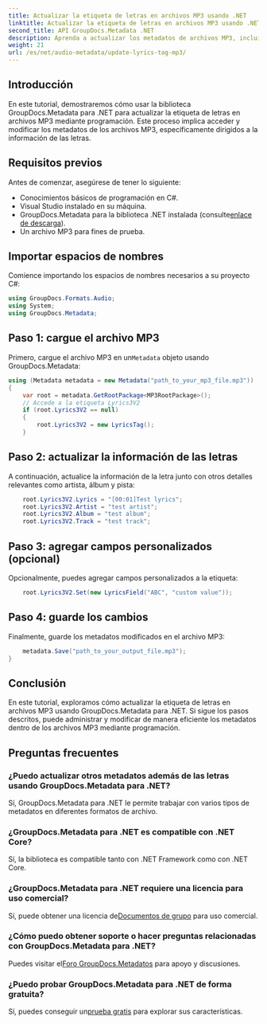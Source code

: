 ```yaml
---
title: Actualizar la etiqueta de letras en archivos MP3 usando .NET
linktitle: Actualizar la etiqueta de letras en archivos MP3 usando .NET
second_title: API GroupDocs.Metadata .NET
description: Aprenda a actualizar los metadatos de archivos MP3, incluidas las letras, el artista y los detalles del álbum mediante programación usando GroupDocs.Metadata para .NET.
weight: 21
url: /es/net/audio-metadata/update-lyrics-tag-mp3/
---
```

## Introducción
En este tutorial, demostraremos cómo usar la biblioteca GroupDocs.Metadata para .NET para actualizar la etiqueta de letras en archivos MP3 mediante programación. Este proceso implica acceder y modificar los metadatos de los archivos MP3, específicamente dirigidos a la información de las letras.
## Requisitos previos
Antes de comenzar, asegúrese de tener lo siguiente:
- Conocimientos básicos de programación en C#.
- Visual Studio instalado en su máquina.
-  GroupDocs.Metadata para la biblioteca .NET instalada (consulte[enlace de descarga](https://releases.groupdocs.com/metadata/net/)).
- Un archivo MP3 para fines de prueba.

## Importar espacios de nombres
Comience importando los espacios de nombres necesarios a su proyecto C#:
```csharp
using GroupDocs.Formats.Audio;
using System;
using GroupDocs.Metadata;
```
## Paso 1: cargue el archivo MP3
 Primero, cargue el archivo MP3 en un`Metadata` objeto usando GroupDocs.Metadata:
```csharp
using (Metadata metadata = new Metadata("path_to_your_mp3_file.mp3"))
{
    var root = metadata.GetRootPackage<MP3RootPackage>();
    // Accede a la etiqueta Lyrics3V2
    if (root.Lyrics3V2 == null)
    {
        root.Lyrics3V2 = new LyricsTag();
    }
```
## Paso 2: actualizar la información de las letras
A continuación, actualice la información de la letra junto con otros detalles relevantes como artista, álbum y pista:
```csharp
    root.Lyrics3V2.Lyrics = "[00:01]Test lyrics";
    root.Lyrics3V2.Artist = "test artist";
    root.Lyrics3V2.Album = "test album";
    root.Lyrics3V2.Track = "test track";
```
## Paso 3: agregar campos personalizados (opcional)
Opcionalmente, puedes agregar campos personalizados a la etiqueta:
```csharp
    root.Lyrics3V2.Set(new LyricsField("ABC", "custom value"));
```
## Paso 4: guarde los cambios
Finalmente, guarde los metadatos modificados en el archivo MP3:
```csharp
    metadata.Save("path_to_your_output_file.mp3");
}
```

## Conclusión
En este tutorial, exploramos cómo actualizar la etiqueta de letras en archivos MP3 usando GroupDocs.Metadata para .NET. Si sigue los pasos descritos, puede administrar y modificar de manera eficiente los metadatos dentro de los archivos MP3 mediante programación.

## Preguntas frecuentes
### ¿Puedo actualizar otros metadatos además de las letras usando GroupDocs.Metadata para .NET?
Sí, GroupDocs.Metadata para .NET le permite trabajar con varios tipos de metadatos en diferentes formatos de archivo.
### ¿GroupDocs.Metadata para .NET es compatible con .NET Core?
Sí, la biblioteca es compatible tanto con .NET Framework como con .NET Core.
### ¿GroupDocs.Metadata para .NET requiere una licencia para uso comercial?
 Sí, puede obtener una licencia de[Documentos de grupo](https://purchase.groupdocs.com/buy) para uso comercial.
### ¿Cómo puedo obtener soporte o hacer preguntas relacionadas con GroupDocs.Metadata para .NET?
 Puedes visitar el[Foro GroupDocs.Metadatos](https://forum.groupdocs.com/c/metadata/14) para apoyo y discusiones.
### ¿Puedo probar GroupDocs.Metadata para .NET de forma gratuita?
 Sí, puedes conseguir un[prueba gratis](https://releases.groupdocs.com/) para explorar sus características.